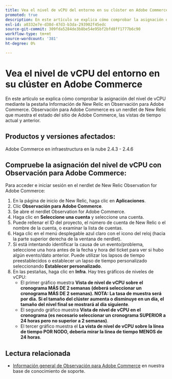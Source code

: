 ```yaml
---
title: Vea el nivel de vCPU del entorno en su clúster en Adobe Commerce
promoted: true
description: En este artículo se explica cómo comprobar la asignación del nivel de vCPU mediante la pestaña Información de New Relic en Observación para Adobe Commerce. Observación para Adobe Commerce es un nerdlet de New Relic que muestra el estado del sitio de Adobe Commerce, las vistas de tiempo actual y anterior.
exl-id: a0332e7e-d38d-47d3-b3da-293902f45edc
source-git-commit: 309fda5284de3b8be54e95bf2bfd8ff1777b6c90
workflow-type: tm+mt
source-wordcount: '381'
ht-degree: 0%

---
```


# Vea el nivel de vCPU del entorno en su clúster en Adobe Commerce

En este artículo se explica cómo comprobar la asignación del nivel de vCPU mediante la pestaña Información de New Relic en Observación para Adobe Commerce. Observación para Adobe Commerce es un nerdlet de New Relic que muestra el estado del sitio de Adobe Commerce, las vistas de tiempo actual y anterior.

## Productos y versiones afectados:

Adobe Commerce en infraestructura en la nube 2.4.3 - 2.4.6

## Compruebe la asignación del nivel de vCPU con Observación para Adobe Commerce:

Para acceder e iniciar sesión en el nerdlet de New Relic Observation for Adobe Commerce:

1. En la página de inicio de New Relic, haga clic en **Aplicaciones**.
1. Clic **Observación para Adobe Commerce**.
1. Se abre el nerdlet Observation for Adobe Commerce.
1. Haga clic en **Seleccione una cuenta** y seleccione una cuenta.
1. Puede rellenar el ID del proyecto, el número de cuenta de New Relic o el nombre de la cuenta, o examinar la lista de cuentas.
1. Haga clic en el menú desplegable azul claro con el icono del reloj (hacia la parte superior derecha de la ventana de nerdlet).
1. Si está intentando identificar la causa de un evento/problema, seleccione una hora antes de la fecha y hora del ticket para ver si hubo algún evento/dato anterior. Puede utilizar los lapsos de tiempo preestablecidos o establecer un lapso de tiempo personalizado seleccionando **Establecer personalizado**.
1. En las pestañas, haga clic en **Infra**. Hay tres gráficos de niveles de vCPU:
   * El primer gráfico muestra **Vista de nivel de vCPU sobre el cronograma MÁS DE 2 semanas (deberá seleccionar un cronograma MÁS DE 2 semanas). NOTA: La tasa de muestra será por día. Si el tamaño del clúster aumenta o disminuye en un día, el tamaño del nivel final se mostrará al día siguiente**.
   * El segundo gráfico muestra **Vista de nivel de vCPU en el cronograma (es necesario seleccionar un cronograma SUPERIOR a 24 horas pero no superior a 2 semanas)**.
   * El tercer gráfico muestra el **La vista de nivel de vCPU sobre la línea de tiempo POR NODO, debería mirar la línea de tiempo MENOS de 24 horas**.

## Lectura relacionada

* [Información general de Observación para Adobe Commerce](/help/support-tools/observation-for-adobe-commerce/observation-adobe-commerce-overview.md) en nuestra base de conocimiento de soporte.
